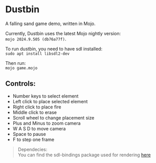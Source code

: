 # Dustbin

A falling sand game demo, written in Mojo.

Currently, Dustbin uses the latest Mojo nightly version:  
`mojo 2024.9.505 (db76a77f)`.

To run dustbin, you need to have sdl installed:  
`sudo apt install libsdl2-dev`

Then run:  
`mojo game.mojo`

## Controls:
- Number keys to select element
- Left click to place selected element
- Right click to place fire
- Middle click to erase
- Scroll wheel to change placement size
- Plus and Minus to zoom camera
- W A S D to move camera
- Space to pause
- F to step one frame

> Dependecies:  
> You can find the sdl-bindings package used for rendering [here](https://github.com/Ryul0rd/sdl-bindings)